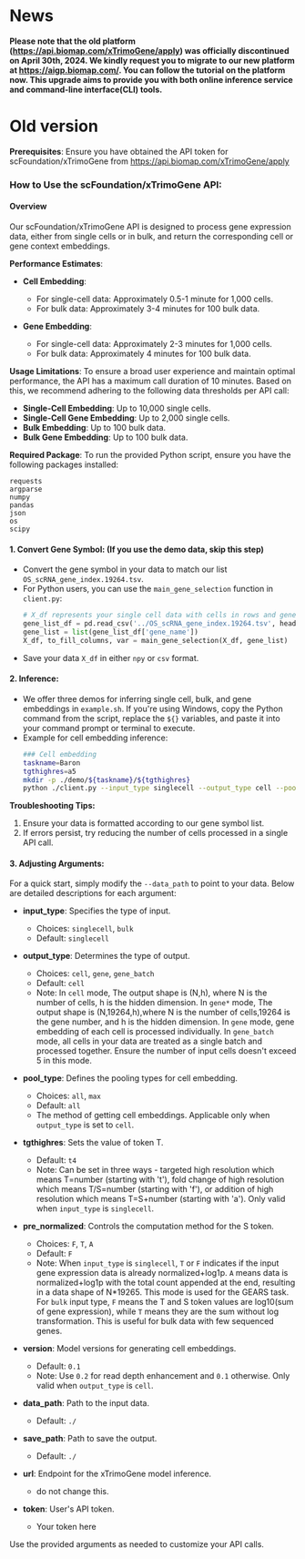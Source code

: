 
# News
**Please note that the old platform (https://api.biomap.com/xTrimoGene/apply) was officially discontinued on April 30th, 2024. We kindly request you to migrate to our new platform at https://aigp.biomap.com/. You can follow the tutorial on the platform now. This upgrade aims to provide you with both online inference service and command-line interface(CLI) tools.**

# Old version
**Prerequisites**: Ensure you have obtained the API token for scFoundation/xTrimoGene from https://api.biomap.com/xTrimoGene/apply

### How to Use the scFoundation/xTrimoGene API:
#### Overview

Our scFoundation/xTrimoGene API is designed to process gene expression data, either from single cells or in bulk, and return the corresponding cell or gene context embeddings.

**Performance Estimates**:
- **Cell Embedding**:
  - For single-cell data: Approximately 0.5-1 minute for 1,000 cells.
  - For bulk data: Approximately 3-4 minutes for 100 bulk data.
  
- **Gene Embedding**:
  - For single-cell data: Approximately 2-3 minutes for 1,000 cells.
  - For bulk data: Approximately 4 minutes for 100 bulk data.

**Usage Limitations**:
To ensure a broad user experience and maintain optimal performance, the API has a maximum call duration of 10 minutes. Based on this, we recommend adhering to the following data thresholds per API call:
- **Single-Cell Embedding**: Up to 10,000 single cells.
- **Single-Cell Gene Embedding**: Up to 2,000 single cells.
- **Bulk Embedding**: Up to 100 bulk data.
- **Bulk Gene Embedding**: Up to 100 bulk data.
  
**Required Package**:
To run the provided Python script, ensure you have the following packages installed:
```
requests
argparse
numpy
pandas
json
os
scipy
```

#### 1. Convert Gene Symbol: (If you use the demo data, skip this step)
- Convert the gene symbol in your data to match our list `OS_scRNA_gene_index.19264.tsv`.
- For Python users, you can use the `main_gene_selection` function in `client.py`:
  ```python
  # X_df represents your single cell data with cells in rows and genes in columns
  gene_list_df = pd.read_csv('../OS_scRNA_gene_index.19264.tsv', header=0, delimiter='\t')
  gene_list = list(gene_list_df['gene_name'])
  X_df, to_fill_columns, var = main_gene_selection(X_df, gene_list)
  ```
- Save your data `X_df` in either `npy` or `csv` format.

#### 2. Inference:
- We offer three demos for inferring single cell, bulk, and gene embeddings in `example.sh`. If you're using Windows, copy the Python command from the script, replace the `${}` variables, and paste it into your command prompt or terminal to execute.
- Example for cell embedding inference:
  ```bash
  ### Cell embedding
  taskname=Baron
  tgthighres=a5
  mkdir -p ./demo/${taskname}/${tgthighres}
  python ./client.py --input_type singlecell --output_type cell --pool_type all --pre_normalized F --version 0.2 --tgthighres $tgthighres --data_path ./data/baron_human_samp_19264_fromsaver_demo.csv --save_path ./demo/${taskname}/${tgthighres}/
  ```
  
**Troubleshooting Tips:**
1. Ensure your data is formatted according to our gene symbol list.
2. If errors persist, try reducing the number of cells processed in a single API call.
  

#### 3. Adjusting Arguments:
For a quick start, simply modify the `--data_path` to point to your data.
Below are detailed descriptions for each argument:

- **input_type**: Specifies the type of input. 
  - Choices: `singlecell`, `bulk`
  - Default: `singlecell`

- **output_type**: Determines the type of output.
  - Choices: `cell`, `gene`, `gene_batch`
  - Default: `cell`
  - Note: In `cell` mode, The output shape is (N,h), where N is the number of cells, h is the hidden dimension. In `gene*` mode, The output shape is (N,19264,h),where N is the number of cells,19264 is the gene number, and h is the hidden dimension. In `gene` mode, gene embedding of each cell is processed individually. In `gene_batch` mode, all cells in your data are treated as a single batch and processed together. Ensure the number of input cells doesn't exceed 5 in this mode.

- **pool_type**: Defines the pooling types for cell embedding.
  - Choices: `all`, `max`
  - Default: `all`
  - The method of getting cell embeddings. Applicable only when `output_type` is set to `cell`.

- **tgthighres**: Sets the value of token T. 
  - Default: `t4`
  - Note: Can be set in three ways - targeted high resolution which means T=number (starting with 't'), fold change of high resolution which means T/S=number (starting with 'f'), or addition of high resolution which means T=S+number (starting with 'a'). Only valid when `input_type` is `singlecell`.

- **pre_normalized**: Controls the computation method for the S token.
  - Choices: `F`, `T`, `A`
  - Default: `F`
  - Note: When `input_type` is `singlecell`, `T` or `F` indicates if the input gene expression data is already normalized+log1p. `A` means data is normalized+log1p with the total count appended at the end, resulting in a data shape of N*19265. This mode is used for the GEARS task. For `bulk` input type, `F` means the T and S token values are log10(sum of gene expression), while `T` means they are the sum without log transformation. This is useful for bulk data with few sequenced genes.

- **version**: Model versions for generating cell embeddings.
  - Default: `0.1`
  - Note: Use `0.2` for read depth enhancement and `0.1` otherwise. Only valid when `output_type` is `cell`.

- **data_path**: Path to the input data.
  - Default: `./`

- **save_path**: Path to save the output.
  - Default: `./`

- **url**: Endpoint for the xTrimoGene model inference.
  - do not change this.

- **token**: User's API token.
  - Your token here

Use the provided arguments as needed to customize your API calls.
